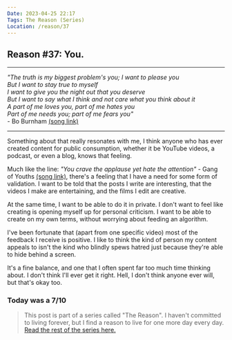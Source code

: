 ```yaml
---
Date: 2023-04-25 22:17
Tags: The Reason (Series)
Location: /reason/37
---
```


## Reason #37: You.

---
*"The truth is my biggest problem's you; I want to please you*  
*But I want to stay true to myself*  
*I want to give you the night out that you deserve*  
*But I want to say what I think and not care what you think about it*  
*A part of me loves you, part of me hates you*  
*Part of me needs you; part of me fears you"*  
\- Bo Burnham [(song link)](https://www.youtube.com/watch?v=rYy0o-J0x20)

---

Something about that really resonates with me, I think anyone who has ever created content for public consumption, whether it be YouTube videos, a podcast, or even a blog, knows that feeling.

Much like the line: *"You crave the applause yet hate the attention"* - Gang of Youths [(song link)](https://song.link/gb/i/1272834375), there's a feeling that I have a need for some form of validation. I want to be told that the posts I write are interesting, that the videos I make are entertaining, and the films I edit are creative.

At the same time, I want to be able to do it in private. I don't want to feel like creating is opening myself up for personal criticism. I want to be able to create on my own terms, without worrying about feeding an algorithm.

I've been fortunate that (apart from one specific video) most of the feedback I receive is positive. I like to think the kind of person my content appeals to isn't the kind who blindly spews hatred just because they're able to hide behind a screen.

It's a fine balance, and one that I often spent far too much time thinking about. I don't think I'll ever get it right. Hell, I don't think anyone ever will, but that's okay too.

### Today was a 7/10

>This post is part of a series called "The Reason". I haven't committed to living forever, but I find a reason to live for one more day every day. [Read the rest of the series here.](/reason/)